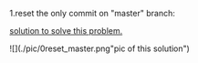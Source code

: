 1.reset the only commit on "master" branch:

[solution to solve this problem.](https://github.com/microsoft/vscode/issues/44776)

![](./pic/0reset_master.png"pic of this solution")

